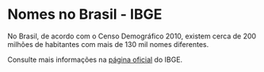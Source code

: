 # Nomes no Brasil - IBGE

No Brasil, de acordo com o Censo Demográfico 2010, existem cerca de 200 milhões de habitantes com mais de 130 mil nomes diferentes.

Consulte mais informações na [página oficial](https://censo2010.ibge.gov.br/nomes/) do IBGE.
